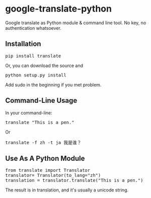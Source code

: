 google-translate-python
=======================

Google translate as Python module &amp; command line tool. No key, no authentication whatsoever.

## Installation

<pre>
pip install translate
</pre> 

Or, you can download the source and

<pre>
python setup.py install
</pre> 

Add sudo in the beginning if you met problem.

## Command-Line Usage

In your command-line:

<pre>
translate "This is a pen."
</pre>

Or

<pre>
translate -f zh -t ja 我是谁？
</pre>

## Use As A Python Module

<pre>
from translate import Translator
translator= Translator(to_lang="zh")
translation = translator.translate("This is a pen.")
</pre>

The result is in translation, and it's usually a unicode string.
